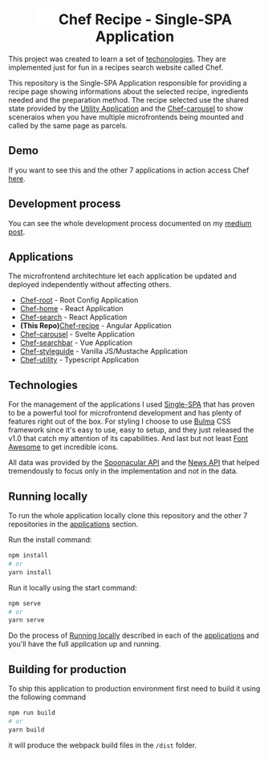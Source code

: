 <h1 align="center">
    <img
        width="35"
        alt="bowl food solid"
        title="bowl food solid"
        src="https://raw.githubusercontent.com/LuizFelipeM/chef-root/master/src/assets/bowl-food-solid.svg"
    />
    Chef Recipe - Single-SPA Application
</h1>

This project was created to learn a set of [techonologies](#technologies). They are implemented just for fun in a recipes search website called Chef.

This repository is the Single-SPA Application responsible for providing a recipe page showing informations about the selected recipe, ingredients needed and the preparation method. The recipe selected use the shared state provided by the [Utility Application](https://github.com/LuizFelipeM/chef-utility) and the [Chef-carousel](https://github.com/LuizFelipeM/chef-carousel) to show sceneraios when you have multiple microfrontends being mounted and called by the same page as parcels.

## Demo

If you want to see this and the other 7 applications in action access Chef [here](https://link-to-chef).

## Development process

You can see the whole development process documented on my [medium post](https://medium.com/).

## Applications

The microfrontend architechture let each application be updated and deployed independently without affecting others.

- [Chef-root](https://github.com/LuizFelipeM/chef-root) - Root Config Application
- [Chef-home](https://github.com/LuizFelipeM/chef-home) - React Application
- [Chef-search](https://github.com/LuizFelipeM/chef-search) - React Application
- **(This Repo)**[Chef-recipe](https://github.com/LuizFelipeM/chef-recipe) - Angular Application
- [Chef-carousel](https://github.com/LuizFelipeM/chef-carousel) - Svelte Application
- [Chef-searchbar](https://github.com/LuizFelipeM/chef-searchbar) - Vue Application
- [Chef-styleguide](https://github.com/LuizFelipeM/chef-styleguide) - Vanilla JS/Mustache Application
- [Chef-utility](https://github.com/LuizFelipeM/chef-utility) - Typescript Application

## Technologies

For the management of the applications I used [Single-SPA](https://single-spa.js.org/) that has proven to be a powerful tool for microfrontend development and has plenty of features right out of the box. For styling I choose to use [Bulma](https://bulma.io/) CSS framework since it's easy to use, easy to setup, and they just released the v1.0 that catch my attention of its capabilities. And last but not least [Font Awesome](https://fontawesome.com/) to get incredible icons.

All data was provided by the [Spoonacular API](https://spoonacular.com/food-api) and the [News API](https://newsapi.org/) that helped tremendously to focus only in the implementation and not in the data.

## Running locally

To run the whole application locally clone this repository and the other 7 repositories in the [applications](#applications) section.

Run the install command:
```bash
npm install
# or
yarn install
```

Run it locally using the start command:
```bash
npm serve
# or
yarn serve
```

Do the process of [Running locally](#running-locally) described in each of the [applications](#applications) and you'll have the full application up and running.

## Building for production

To ship this application to production environment first need to build it using the following command
```bash
npm run build
# or
yarn build
```
it will produce the webpack build files in the `/dist` folder.